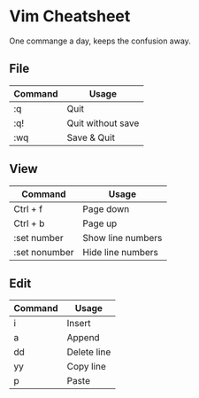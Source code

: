 # Vim Cheatsheet

One commange a day, keeps the confusion away. 

## File
| Command       | Usage             |
| ------------- | ----------------- |
| :q            | Quit              |
| :q!           | Quit without save |
| :wq           | Save & Quit       |

## View
| Command       | Usage             |
| ------------- | ----------------- |
| Ctrl + f      | Page down         |
| Ctrl + b      | Page up           |
| :set number   | Show line numbers |
| :set nonumber | Hide line numbers |


## Edit
| Command       | Usage             |
| ------------- | ----------------- |
| i             | Insert            |
| a             | Append            |
| dd            | Delete line       |
| yy            | Copy line         |
| p             | Paste             |